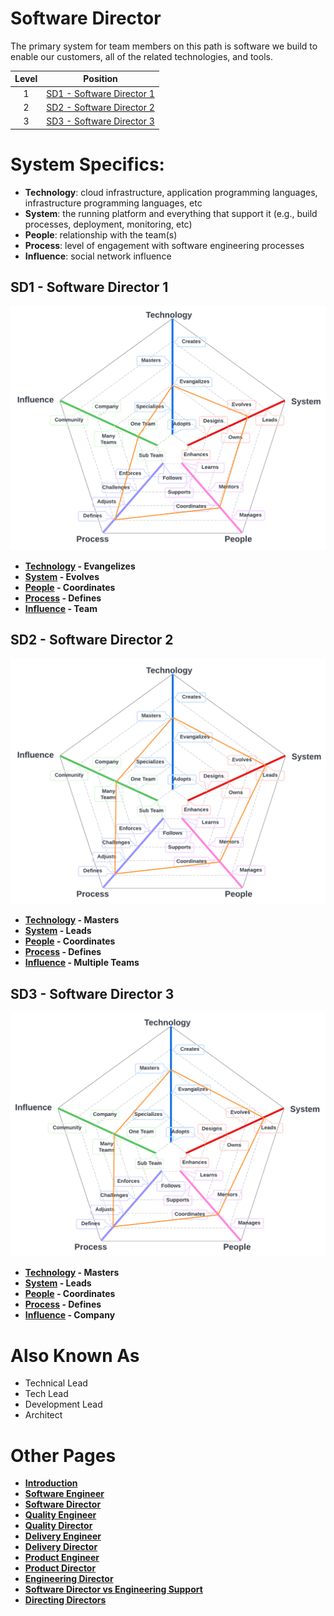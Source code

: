 # Software Director

The primary system for team members on this path is software we build to enable our customers, all of the related technologies, and tools.

| Level | Position |
| :---: | :---: |
| 1 | [SD1 - Software Director 1](#sd1---software-director-1) |
| 2 | [SD2 - Software Director 2](#sd2---software-director-2) |
| 3 | [SD3 - Software Director 3](#sd3---software-director-3) |

# System Specifics:
* **Technology**: cloud infrastructure, application programming languages, infrastructure programming languages, etc   
* **System**: the running platform and everything that support it (e.g., build processes, deployment, monitoring, etc)
* **People**: relationship with the team(s)
* **Process**: level of engagement with software engineering processes
* **Influence**: social network influence

## SD1 - Software Director 1

![System Dimensions](charts/Layr-Engineering-Path-SD1.png "Software Director 1")

* **[Technology](README.md#technology) - Evangelizes**
* **[System](README.md#technology) - Evolves**
* **[People](README.md#people) - Coordinates**
* **[Process](README.md#process) - Defines**
* **[Influence](README.md#influence) - Team**

## SD2 - Software Director 2

![System Dimensions](charts/Layr-Engineering-Path-SD2.png "Software Director 2")

* **[Technology](README.md#technology) - Masters**
* **[System](README.md#technology) - Leads**
* **[People](README.md#people) - Coordinates**
* **[Process](README.md#process) - Defines**
* **[Influence](README.md#influence) - Multiple Teams**

## SD3 - Software Director 3

![System Dimensions](charts/Layr-Engineering-Path-SD3.png "Software Director 3")

* **[Technology](README.md#technology) - Masters**
* **[System](README.md#technology) - Leads**
* **[People](README.md#people) - Coordinates**
* **[Process](README.md#process) - Defines**
* **[Influence](README.md#influence) - Company**

# Also Known As
* Technical Lead
* Tech Lead
* Development Lead
* Architect

# Other Pages
* [**Introduction**](README.md)
* [**Software Engineer**](Software-Engineer.md)
* [**Software Director**](Software-Director.md) 
* [**Quality Engineer**](Quality-Engineer.md)
* [**Quality Director**](Quality-Director.md)
* [**Delivery Engineer**](Delivery-Engineer.md)
* [**Delivery Director**](Delivery-Director.md)
* [**Product Engineer**](Product-Engineer.md)
* [**Product Director**](Product-Director.md)
* [**Engineering Director**](Engineering-Director.md)
* [**Software Director vs Engineering Support**](Comparison-Software-Director-Engineering-Director.md)
* [**Directing Directors**](Directing-Directors.md)